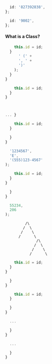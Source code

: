 
































>

```js
  id: '827392838',
};
```


```js
  id: '9002',
};
```


#### What is a Class?


```js
    this.id = id;
  }
      ' (' +
      ', ' +
      ')'
    );
  }
}
```


```js
    this.id = id;
  }
}
```









```js
```




```js
```


```js
... }
```






```js
    this.id = id;
  }

  }
}
```



```js
  '1234567',
  'E',
  '(555)123-4567'
);
```






```js
    this.id = id;
  }
}
```


```js
  }
}

  55234,
  206
);
```




```
         /\
        /  \
       /    \
      /      \
              /\
             /  \
            /    \
           /      \
```




```js
    this.id = id;
  }
}
```


```js
  }
}
```





```js
    this.id = id;
  }

  }
}
```


```js
  ...

  }
}

  ...

  }
}
```





























